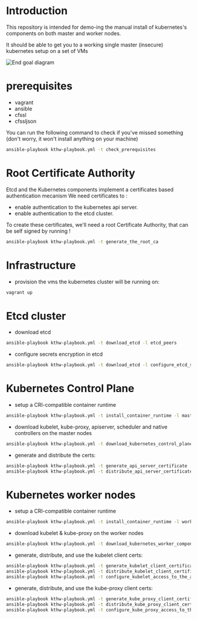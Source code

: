 # Introduction

This repository is intended for demo-ing the manual install of kubernetes's components on both master and worker nodes.

It should be able to get you to a working single master (insecure) kubernetes setup on a set of VMs

![End goal diagram](http://www.plantuml.com/plantuml/proxy?src=https://raw.github.com/weekendesk/kubernetes-the-hard-way/VTWO-14496/end_goal.plantuml)


# prerequisites
- vagrant
- ansible
- cfssl
- cfssljson

You can run the following command to check if you've missed something (don't worry, it won't install anything on your machine)
```sh
ansible-playbook kthw-playbook.yml -t check_prerequisites
```


# Root Certificate Authority
Etcd and the Kubernetes components implement a certificates based authentication mecanism
We need certificates to :
  * enable authentication to the kubernetes api server.
  * enable authentication to the etcd cluster.

To create these certificates, we'll need a root Certificate Authority, that can be self signed by running !
```sh
ansible-playbook kthw-playbook.yml -t generate_the_root_ca
```

# Infrastructure
- provision the vms the kubernetes cluster will be running on:
```sh
vagrant up
```

# Etcd cluster
- download etcd
```sh
ansible-playbook kthw-playbook.yml -t download_etcd -l etcd_peers
```

- configure secrets encryption in etcd
```sh
ansible-playbook kthw-playbook.yml -t download_etcd -l configure_etcd_secrets_encryption_at_rest
```

# Kubernetes Control Plane
- setup a CRI-compatible container runtime 
```sh
ansible-playbook kthw-playbook.yml -t install_container_runtime -l masters
```
- download kubelet, kube-proxy, apiserver, scheduler and native controllers on the master nodes
```sh
ansible-playbook kthw-playbook.yml -t download_kubernetes_control_plane -l masters
```
- generate and distribute the certs:
```sh
ansible-playbook kthw-playbook.yml -t generate_api_server_certificate
ansible-playbook kthw-playbook.yml -t distribute_api_server_certificate -l masters 
```

# Kubernetes worker nodes
- setup a CRI-compatible container runtime 
```sh
ansible-playbook kthw-playbook.yml -t install_container_runtime -l workers
```
- download kubelet & kube-proxy on the worker nodes
```sh
ansible-playbook kthw-playbook.yml -t download_kubernetes_worker_components -l workers
```
- generate, distribute, and use the kubelet client certs:
```sh
ansible-playbook kthw-playbook.yml -t generate_kubelet_client_certificate
ansible-playbook kthw-playbook.yml -t distribute_kubelet_client_certificate -l workers 
ansible-playbook kthw-playbook.yml -t configure_kubelet_access_to_the_api_server -l workers 
```

- generate, distribute, and use the kube-proxy client certs:
```sh
ansible-playbook kthw-playbook.yml -t generate_kube_proxy_client_certificate
ansible-playbook kthw-playbook.yml -t distribute_kube_proxy_client_certificate -l workers
ansible-playbook kthw-playbook.yml -t configure_kube_proxy_access_to_the_api_server -l workers
```

